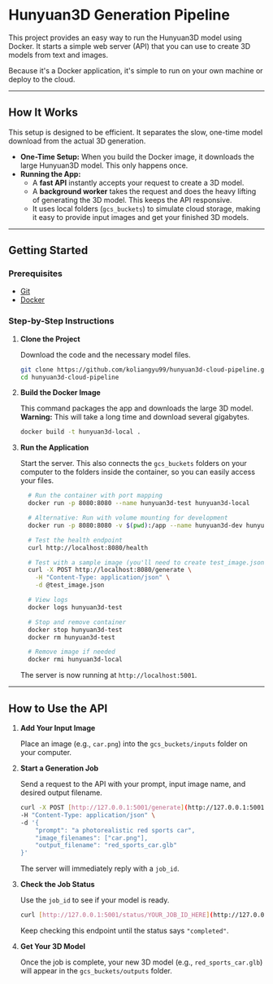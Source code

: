 # Hunyuan3D Generation Pipeline

This project provides an easy way to run the Hunyuan3D model using Docker. It starts a simple web server (API) that you can use to create 3D models from text and images.

Because it's a Docker application, it's simple to run on your own machine or deploy to the cloud.

---

## How It Works

This setup is designed to be efficient. It separates the slow, one-time model download from the actual 3D generation.

* **One-Time Setup:** When you build the Docker image, it downloads the large Hunyuan3D model. This only happens once.
* **Running the App:**
    * A **fast API** instantly accepts your request to create a 3D model.
    * A **background worker** takes the request and does the heavy lifting of generating the 3D model. This keeps the API responsive.
    * It uses local folders (`gcs_buckets`) to simulate cloud storage, making it easy to provide input images and get your finished 3D models.

---

## Getting Started

### Prerequisites
* [Git](https://git-scm.com/)
* [Docker](https://docs.docker.com/get-docker/)

### Step-by-Step Instructions

1.  **Clone the Project**

    Download the code and the necessary model files.
    ```bash
    git clone https://github.com/koliangyu99/hunyuan3d-cloud-pipeline.git
    cd hunyuan3d-cloud-pipeline
    
    ```

2.  **Build the Docker Image**

    This command packages the app and downloads the large 3D model.
    **Warning:** This will take a long time and download several gigabytes.
    ```bash
    docker build -t hunyuan3d-local .
    ```

3.  **Run the Application**

    Start the server. This also connects the `gcs_buckets` folders on your computer to the folders inside the container, so you can easily access your files.
    ```bash
      # Run the container with port mapping
      docker run -p 8080:8080 --name hunyuan3d-test hunyuan3d-local

      # Alternative: Run with volume mounting for development
      docker run -p 8080:8080 -v $(pwd):/app --name hunyuan3d-dev hunyuan3d-local

      # Test the health endpoint
      curl http://localhost:8080/health

      # Test with a sample image (you'll need to create test_image.json)
      curl -X POST http://localhost:8080/generate \
        -H "Content-Type: application/json" \
        -d @test_image.json

      # View logs
      docker logs hunyuan3d-test

      # Stop and remove container
      docker stop hunyuan3d-test
      docker rm hunyuan3d-test

      # Remove image if needed
      docker rmi hunyuan3d-local
    ```
    The server is now running at `http://localhost:5001`.

---

## How to Use the API

1.  **Add Your Input Image**

    Place an image (e.g., `car.png`) into the `gcs_buckets/inputs` folder on your computer.

2.  **Start a Generation Job**

    Send a request to the API with your prompt, input image name, and desired output filename.
    ```bash
    curl -X POST [http://127.0.0.1:5001/generate](http://127.0.0.1:5001/generate) \
    -H "Content-Type: application/json" \
    -d '{
        "prompt": "a photorealistic red sports car",
        "image_filenames": ["car.png"],
        "output_filename": "red_sports_car.glb"
    }'
    ```
    The server will immediately reply with a `job_id`.

3.  **Check the Job Status**

    Use the `job_id` to see if your model is ready.
    ```bash
    curl [http://127.0.0.1:5001/status/YOUR_JOB_ID_HERE](http://127.0.0.1:5001/status/YOUR_JOB_ID_HERE)
    ```
    Keep checking this endpoint until the status says `"completed"`.

4.  **Get Your 3D Model**

    Once the job is complete, your new 3D model (e.g., `red_sports_car.glb`) will appear in the `gcs_buckets/outputs` folder.
